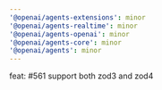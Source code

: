 ```yaml
---
'@openai/agents-extensions': minor
'@openai/agents-realtime': minor
'@openai/agents-openai': minor
'@openai/agents-core': minor
'@openai/agents': minor
---
```


feat: #561 support both zod3 and zod4
